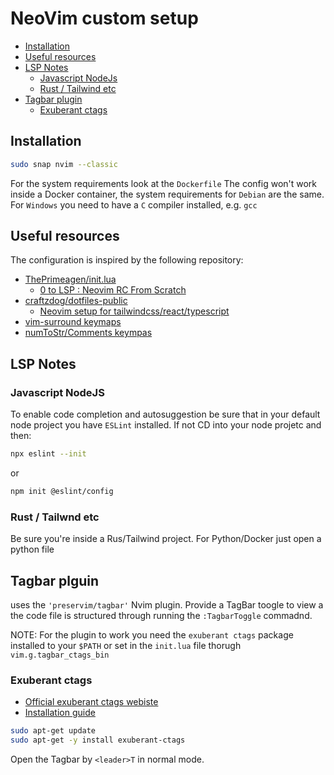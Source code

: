 # NeoVim custom setup

- [Installation](#installation)
- [Useful resources](#useful-resources)
- [LSP Notes](#lsp-notes)
  - [Javascript NodeJs](#javascript-nodejs)
  - [Rust / Tailwind etc](#rust-/-tailwind-etc)
- [Tagbar plugin](#tagbar-plugin)
  - [Exuberant ctags](#exuberant-ctags)

## Installation

```bash
sudo snap nvim --classic
```

For the system requirements look at the `Dockerfile`
The config won't work inside a Docker container, the system requirements for `Debian` are the same.
For `Windows` you need to have a `C` compiler installed, e.g. `gcc`

## Useful resources

The configuration is inspired by the following repository:

- [ThePrimeagen/init.lua](https://github.com/ThePrimeagen/init.lua)
  - [0 to LSP : Neovim RC From Scratch](https://www.youtube.com/watch?v=w7i4amO_zaE&t=1244s)
- [craftzdog/dotfiles-public](https://github.com/craftzdog/dotfiles-public)
  - [Neovim setup for tailwindcss/react/typescript](https://dev.to/craftzdog/my-neovim-setup-for-react-typescript-tailwind-css-etc-58fb)
- [vim-surround keymaps](https://github.com/tpope/vim-surround/blob/master/doc/surround.txt)
- [numToStr/Comments keympas](https://github.com/numToStr/Comment.nvim/blob/master/doc/Comment.txt)

## LSP Notes

### Javascript NodeJS

To enable code completion and autosuggestion be sure that in your default node project you have `ESLint` installed. If not CD into your node projetc and then:

```bash
npx eslint --init
```

or

```bash
npm init @eslint/config
```

### Rust / Tailwnd etc

Be sure you're inside a Rus/Tailwind project.
For Python/Docker just open a python file

## Tagbar plguin

uses the `'preservim/tagbar'` Nvim plugin.
Provide a TagBar toogle to view a the code file is structured through running the `:TagbarToggle` commadnd.

NOTE: For the plugin to work you need the `exuberant ctags` package installed to your `$PATH` or set in the `init.lua` file thorugh `vim.g.tagbar_ctags_bin`

### Exuberant ctags

- [Official exuberant ctags webiste](https://ctags.sourceforge.net/)
- [Installation guide](https://installati.one/install-exuberant-ctags-ubuntu-20-04/)

```bash
sudo apt-get update
sudo apt-get -y install exuberant-ctags
```

Open the Tagbar by `<leader>T` in normal mode.
